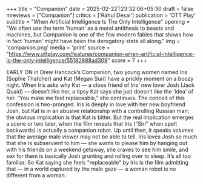 +++
title = "Companion"
date = 2025-02-22T23:32:06+05:30
draft = false
mreviews = ["Companion"]
critics = ['Rahul Desai']
publication = 'OTT Play'
subtitle = "When Artificial Intelligence Is The Only Intelligence"
opening = "We often use the term 'human' as a moral antithesis to beasts and machines, but Companion is one of the few modern fables that shows how in fact ‘human’ might have been the derogatory state all along."
img = 'companion.png'
media = 'print'
source = "https://www.ottplay.com/features/companion-when-artificial-intelligence-is-the-only-intelligence/55182888ad309"
score = 7
+++

EARLY ON in Drew Hancock’s Companion, two young women named Iris (Sophie Thatcher) and Kat (Megan Suri) have a prickly moment on a boozy night. When Iris asks why Kat — a close friend of Iris’ new lover Josh (Jack Quaid) — doesn’t like her, a tipsy Kat says she just doesn’t like the ‘idea’ of her. “You make me feel replaceable,” she continues. The conceit of this confession is two-pronged. Iris is deeply in love with her new boyfriend Josh, but Kat is in an abusive relationship with a controlling Russian man; the obvious implication is that Kat is bitter. But the real implication emerges a scene or two later, when the film reveals that Iris (“Siri” when spelt backwards) is actually a companion robot. Up until then, it speaks volumes that the average male viewer may not be able to tell. Iris loves Josh so much that she is subservient to him — she wants to please him by hanging out with his friends on a weekend getaway, she craves to see him smile, and sex for them is basically Josh grunting and rolling over to sleep. It’s all too familiar. So Kat saying she feels "replaceable" by Iris is the film admitting that — in a world captured by the male gaze — a woman robot is no different from a woman.
